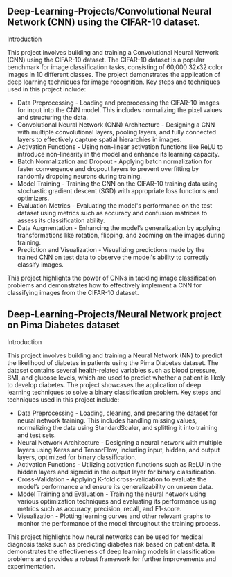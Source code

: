 ## Deep-Learning-Projects/Convolutional Neural Network (CNN) using the CIFAR-10 dataset.

Introduction

This project involves building and training a Convolutional Neural Network (CNN) using the CIFAR-10 dataset. The CIFAR-10 dataset is a popular benchmark for image classification tasks, consisting of 60,000 32x32 color images in 10 different classes. The project demonstrates the application of deep learning techniques for image recognition. Key steps and techniques used in this project include:

- Data Preprocessing - Loading and preprocessing the CIFAR-10 images for input into the CNN model. This includes normalizing the pixel values and structuring the data.
- Convolutional Neural Network (CNN) Architecture - Designing a CNN with multiple convolutional layers, pooling layers, and fully connected layers to effectively capture spatial hierarchies in images.
- Activation Functions - Using non-linear activation functions like ReLU to introduce non-linearity in the model and enhance its learning capacity.
- Batch Normalization and Dropout - Applying batch normalization for faster convergence and dropout layers to prevent overfitting by randomly dropping neurons during training.
- Model Training - Training the CNN on the CIFAR-10 training data using stochastic gradient descent (SGD) with appropriate loss functions and optimizers.
- Evaluation Metrics - Evaluating the model's performance on the test dataset using metrics such as accuracy and confusion matrices to assess its classification ability.
- Data Augmentation - Enhancing the model’s generalization by applying transformations like rotation, flipping, and zooming on the images during training.
- Prediction and Visualization - Visualizing predictions made by the trained CNN on test data to observe the model's ability to correctly classify images.

This project highlights the power of CNNs in tackling image classification problems and demonstrates how to effectively implement a CNN for classifying images from the CIFAR-10 dataset.

## Deep-Learning-Projects/Neural Network project on Pima  Diabetes dataset

Introduction

This project involves building and training a Neural Network (NN) to predict the likelihood of diabetes in patients using the Pima  Diabetes dataset. The dataset contains several health-related variables such as blood pressure, BMI, and glucose levels, which are used to predict whether a patient is likely to develop diabetes. The project showcases the application of deep learning techniques to solve a binary classification problem. Key steps and techniques used in this project include:

- Data Preprocessing - Loading, cleaning, and preparing the dataset for neural network training. This includes handling missing values, normalizing the data using StandardScaler, and splitting it into training and test sets.
- Neural Network Architecture - Designing a neural network with multiple layers using Keras and TensorFlow, including input, hidden, and output layers, optimized for binary classification.
- Activation Functions - Utilizing activation functions such as ReLU in the hidden layers and sigmoid in the output layer for binary classification.
- Cross-Validation - Applying K-fold cross-validation to evaluate the model’s performance and ensure its generalizability on unseen data.
- Model Training and Evaluation - Training the neural network using various optimization techniques and evaluating its performance using metrics such as accuracy, precision, recall, and F1-score.
- Visualization - Plotting learning curves and other relevant graphs to monitor the performance of the model throughout the training process.

This project highlights how neural networks can be used for medical diagnosis tasks such as predicting diabetes risk based on patient data. It demonstrates the effectiveness of deep learning models in classification problems and provides a robust framework for further improvements and experimentation.


